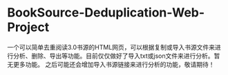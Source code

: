 # BookSource-Deduplication-Web-Project
一个可以简单去重阅读3.0书源的HTML网页，可以根据复制或导入书源文件来进行分析、删除、导出等功能。目前仅仅做好了导入txt或json文件来进行分析。暂无更多功能。
之后可能还会增加导入书源链接来进行分析的功能，敬请期待！
